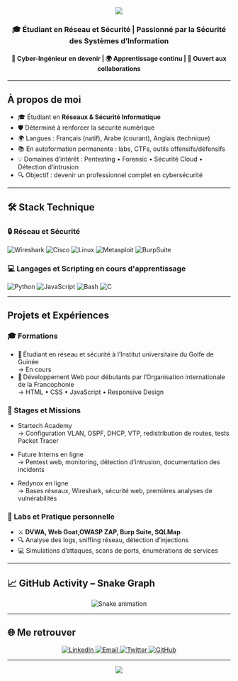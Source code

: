 <!-- HEADER -->
<div align="center">
  <img src="https://capsule-render.vercel.app/api?type=waving&color=0:4facfe,100:00f2fe&height=180&section=header&text=Issa%20Hassan%20Youssouf&fontSize=40&fontColor=ffffff&animation=fadeIn&fontAlignY=35"/>
</div>

<h3 align="center">🎓 Étudiant en Réseau et Sécurité | Passionné par la Sécurité des Systèmes d’Information</h3>
<h4 align="center">🚀 Cyber-Ingénieur en devenir | 🌍 Apprentissage continu | 🤝 Ouvert aux collaborations</h4>

---

## À propos de moi

- 🎓 Étudiant en **Réseaux & Sécurité Informatique**  
- 🛡️ Déterminé à renforcer la sécurité numérique  
- 🌍 Langues : Français (natif), Arabe (courant), Anglais (technique)  
- 📚 En autoformation permanente : labs, CTFs, outils offensifs/défensifs  
- 💡 Domaines d’intérêt : Pentesting • Forensic • Sécurité Cloud • Détection d’intrusion  
- 🔍 Objectif : devenir un professionnel complet en cybersécurité  

---

## 🛠️ Stack Technique

### 🔒 Réseau et Sécurité
![Wireshark](https://img.shields.io/badge/Wireshark-1679A7?style=flat&logo=wireshark&logoColor=white)
![Cisco](https://img.shields.io/badge/Cisco-1BA0D7?style=flat&logo=cisco&logoColor=white)
![Linux](https://img.shields.io/badge/Linux-FCC624?style=flat&logo=linux&logoColor=black)
![Metasploit](https://img.shields.io/badge/Metasploit-2E86C1?style=flat&logo=metasploit&logoColor=white)
![BurpSuite](https://img.shields.io/badge/BurpSuite-FF6633?style=flat&logo=burp-suite&logoColor=white)

### 💻 Langages et Scripting en cours d'apprentissage
![Python](https://img.shields.io/badge/Python-3776AB?style=flat&logo=python&logoColor=white)
![JavaScript](https://img.shields.io/badge/JavaScript-F7DF1E?style=flat&logo=javascript&logoColor=black)
![Bash](https://img.shields.io/badge/Bash-121011?style=flat&logo=gnubash&logoColor=white)
![C](https://img.shields.io/badge/C-00599C?style=flat&logo=c&logoColor=white)

---

## Projets et Expériences

### 🎓 Formations
- 📘 Étudiant en réseau et sécurité à l’Institut universitaire du Golfe de Guinée  
  → En cours
- 📘 Développement Web pour débutants par l’Organisation internationale de la Francophonie  
  → HTML • CSS • JavaScript • Responsive Design

### 🏢 Stages et Missions
- Startech Academy  
  → Configuration VLAN, OSPF, DHCP, VTP, redistribution de routes, tests Packet Tracer

- Future Interns en ligne  
  → Pentest web, monitoring, détection d’intrusion, documentation des incidents

- Redynox en ligne  
  → Bases réseaux, Wireshark, sécurité web, premières analyses de vulnérabilités

### 🧬 Labs et Pratique personnelle  
- ⚔️ **DVWA, Web Goat,OWASP ZAP, Burp Suite, SQLMap**  
- 🔍 Analyse des logs, sniffing réseau, détection d’injections  
- 💻 Simulations d’attaques, scans de ports, énumérations de services

---

## 📈 GitHub Activity – Snake Graph

<div align="center">
  <img src="https://issahassanyoussouf.github.io/issahassanyoussouf/github-contribution-grid-snake.svg" alt="Snake animation"/>
</div>

---

## 🌐 Me retrouver

<div align="center">
  <a href="https://linkedin.com/in/issahassanyoussouf" target="_blank">
    <img src="https://img.shields.io/badge/LinkedIn-0A66C2?style=for-the-badge&logo=linkedin&logoColor=white" alt="LinkedIn" />
  </a>
  <a href="mailto:issahasyouf68@yahoo.com" target="_blank">
    <img src="https://img.shields.io/badge/YahooMail-6001D2?style=for-the-badge&logo=yahoo&logoColor=white" alt="Email" />
  </a>
  <a href="https://twitter.com/IssaHassanYouf" target="_blank">
    <img src="https://img.shields.io/badge/X-000000?style=for-the-badge&logo=twitter&logoColor=white" alt="Twitter" />
  </a>
  <a href="https://github.com/issahassanyoussouf" target="_blank">
    <img src="https://img.shields.io/badge/GitHub-171515?style=for-the-badge&logo=github&logoColor=white" alt="GitHub" />
  </a>
</div>

---

<div align="center">
  <img src="https://capsule-render.vercel.app/api?type=waving&color=0:00f2fe,100:4facfe&height=120&section=footer"/>
</div>
